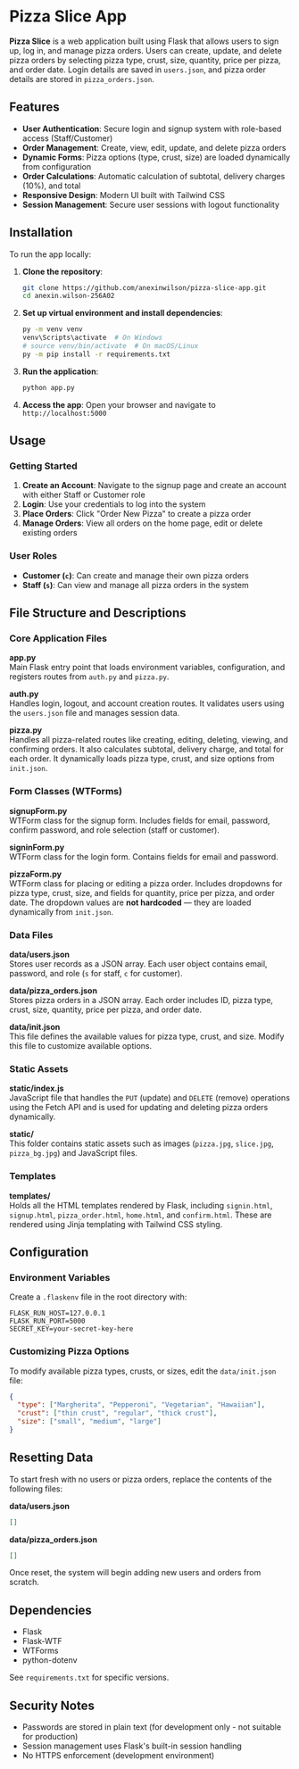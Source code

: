# Pizza Slice App

**Pizza Slice** is a web application built using Flask that allows users to sign up, log in, and manage pizza orders. Users can create, update, and delete pizza orders by selecting pizza type, crust, size, quantity, price per pizza, and order date. Login details are saved in `users.json`, and pizza order details are stored in `pizza_orders.json`.

## Features

- **User Authentication**: Secure login and signup system with role-based access (Staff/Customer)
- **Order Management**: Create, view, edit, update, and delete pizza orders
- **Dynamic Forms**: Pizza options (type, crust, size) are loaded dynamically from configuration
- **Order Calculations**: Automatic calculation of subtotal, delivery charges (10%), and total
- **Responsive Design**: Modern UI built with Tailwind CSS
- **Session Management**: Secure user sessions with logout functionality

## Installation

To run the app locally:

1. **Clone the repository**:
   ```bash
   git clone https://github.com/anexinwilson/pizza-slice-app.git
   cd anexin.wilson-256A02
   ```

2. **Set up virtual environment and install dependencies**:
   ```bash
   py -m venv venv
   venv\Scripts\activate  # On Windows
   # source venv/bin/activate  # On macOS/Linux
   py -m pip install -r requirements.txt
   ```

3. **Run the application**:
   ```bash
   python app.py
   ```

4. **Access the app**: Open your browser and navigate to `http://localhost:5000`

## Usage

### Getting Started
1. **Create an Account**: Navigate to the signup page and create an account with either Staff or Customer role
2. **Login**: Use your credentials to log into the system
3. **Place Orders**: Click "Order New Pizza" to create a pizza order
4. **Manage Orders**: View all orders on the home page, edit or delete existing orders

### User Roles
- **Customer (`c`)**: Can create and manage their own pizza orders
- **Staff (`s`)**: Can view and manage all pizza orders in the system

## File Structure and Descriptions

### Core Application Files

**app.py**  
Main Flask entry point that loads environment variables, configuration, and registers routes from `auth.py` and `pizza.py`.

**auth.py**  
Handles login, logout, and account creation routes. It validates users using the `users.json` file and manages session data.

**pizza.py**  
Handles all pizza-related routes like creating, editing, deleting, viewing, and confirming orders. It also calculates subtotal, delivery charge, and total for each order. It dynamically loads pizza type, crust, and size options from `init.json`.

### Form Classes (WTForms)

**signupForm.py**  
WTForm class for the signup form. Includes fields for email, password, confirm password, and role selection (staff or customer).

**signinForm.py**  
WTForm class for the login form. Contains fields for email and password.

**pizzaForm.py**  
WTForm class for placing or editing a pizza order. Includes dropdowns for pizza type, crust, size, and fields for quantity, price per pizza, and order date. The dropdown values are **not hardcoded** — they are loaded dynamically from `init.json`.

### Data Files

**data/users.json**  
Stores user records as a JSON array. Each user object contains email, password, and role (`s` for staff, `c` for customer).

**data/pizza_orders.json**  
Stores pizza orders in a JSON array. Each order includes ID, pizza type, crust, size, quantity, price per pizza, and order date.

**data/init.json**  
This file defines the available values for pizza type, crust, and size. Modify this file to customize available options.

### Static Assets

**static/index.js**  
JavaScript file that handles the `PUT` (update) and `DELETE` (remove) operations using the Fetch API and is used for updating and deleting pizza orders dynamically.

**static/**  
This folder contains static assets such as images (`pizza.jpg`, `slice.jpg`, `pizza_bg.jpg`) and JavaScript files.

### Templates

**templates/**  
Holds all the HTML templates rendered by Flask, including `signin.html`, `signup.html`, `pizza_order.html`, `home.html`, and `confirm.html`. These are rendered using Jinja templating with Tailwind CSS styling.

## Configuration

### Environment Variables
Create a `.flaskenv` file in the root directory with:
```
FLASK_RUN_HOST=127.0.0.1
FLASK_RUN_PORT=5000
SECRET_KEY=your-secret-key-here
```

### Customizing Pizza Options
To modify available pizza types, crusts, or sizes, edit the `data/init.json` file:
```json
{
  "type": ["Margherita", "Pepperoni", "Vegetarian", "Hawaiian"],
  "crust": ["thin crust", "regular", "thick crust"],
  "size": ["small", "medium", "large"]
}
```

## Resetting Data

To start fresh with no users or pizza orders, replace the contents of the following files:

**data/users.json**
```json
[]
```

**data/pizza_orders.json**
```json
[]
```

Once reset, the system will begin adding new users and orders from scratch.

## Dependencies

- Flask
- Flask-WTF
- WTForms
- python-dotenv

See `requirements.txt` for specific versions.

## Security Notes

- Passwords are stored in plain text (for development only - not suitable for production)
- Session management uses Flask's built-in session handling
- No HTTPS enforcement (development environment)


